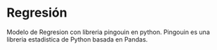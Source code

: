 
# Regresión 

Modelo de Regresion con libreria pingouin en python. 
Pingouin es una libreria estadistica de Python basada en Pandas.

